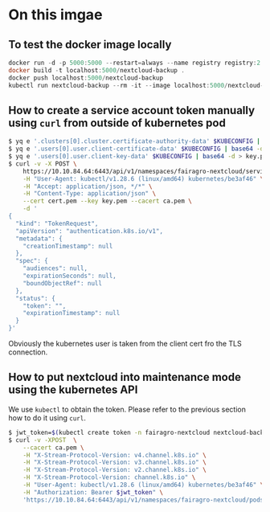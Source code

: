 # On this imgae #

## To test the docker image locally ##

```powershell
docker run -d -p 5000:5000 --restart=always --name registry registry:2
docker build -t localhost:5000/nextcloud-backup .
docker push localhost:5000/nextcloud-backup
kubectl run nextcloud-backup --rm -it --image localhost:5000/nextcloud-backup -- python /nextcloud-backup/main.py
```

## How to create a service account token manually using `curl` from outside of kubernetes pod ##

```bash
$ yq e '.clusters[0].cluster.certificate-authority-data' $KUBECONFIG | base64 -d > ca.pem
$ yq e '.users[0].user.client-certificate-data' $KUBECONFIG | base64 -d > cert.pem
$ yq e '.users[0].user.client-key-data' $KUBECONFIG | base64 -d > key.pem
$ curl -v -X POST \
    https://10.10.84.64:6443/api/v1/namespaces/fairagro-nextcloud/serviceaccounts/nextcloud-backup-account/token \
    -H "User-Agent: kubectl/v1.28.6 (linux/amd64) kubernetes/be3af46" \
    -H "Accept: application/json, */*" \
    -H "Content-Type: application/json" \
    --cert cert.pem --key key.pem --cacert ca.pem \
    -d '
{
  "kind": "TokenRequest",
  "apiVersion": "authentication.k8s.io/v1",
  "metadata": {
    "creationTimestamp": null
  },
  "spec": {
    "audiences": null,
    "expirationSeconds": null,
    "boundObjectRef": null
  },
  "status": {
    "token": "",
    "expirationTimestamp": null
  }
}'
```

Obviously the kubernetes user is taken from the client cert fro the TLS connection.

## How to put nextcloud into maintenance mode using the kubernetes API ##

We use `kubectl` to obtain the token. Please refer to the previous section how to do it using `curl`.

```bash
$ jwt_token=$(kubectl create token -n fairagro-nextcloud nextcloud-backup-account)
$ curl -v -XPOST  \
    --cacert ca.pem \
    -H "X-Stream-Protocol-Version: v4.channel.k8s.io" \
    -H "X-Stream-Protocol-Version: v3.channel.k8s.io" \
    -H "X-Stream-Protocol-Version: v2.channel.k8s.io" \
    -H "X-Stream-Protocol-Version: channel.k8s.io" \
    -H "User-Agent: kubectl/v1.28.6 (linux/amd64) kubernetes/be3af46" \
    -H "Authorization: Bearer $jwt_token" \
    'https://10.10.84.64:6443/api/v1/namespaces/fairagro-nextcloud/pods/fairagro-nextcloud-7fbc75f9fc-mxbwt/exec?command=%2Fvar%2Fwww%2Fhtml%2Focc&command=maintenance%3Amode&command=--on&container=nextcloud&stdin=true&stdout=true&tty=true'
```
